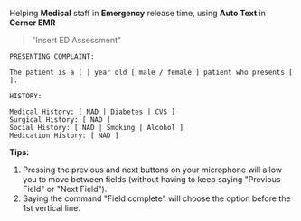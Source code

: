 Helping __Medical__ staff in __Emergency__ release time, using __Auto Text__ in __Cerner EMR__

> "Insert ED Assessment"

```
PRESENTING COMPLAINT:

The patient is a [ ] year old [ male / female ] patient who presents [ ].

HISTORY:

Medical History: [ NAD | Diabetes | CVS ]
Surgical History: [ NAD ]
Social History: [ NAD | Smoking | Alcohol ]
Medication History: [ NAD ]
```

__Tips:__
1. Pressing the previous and next buttons on your microphone will allow you to move between fields (without having to keep saying "Previous Field" or "Next Field").
2. Saying the command "Field complete" will choose the  option before the 1st vertical line. 
